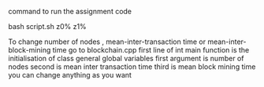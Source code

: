 command to run the assignment code

bash script.sh z0% z1%

To change number of nodes , mean-inter-transaction time or mean-inter-block-mining time
go to blockchain.cpp 
first line of int main function is the initialisation of class general global variables
first argument is number of nodes
second is mean inter transaction time
third is mean block mining time
you can change anything as you want 
